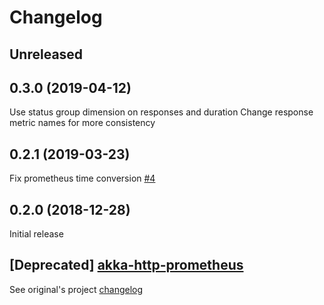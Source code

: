 # Changelog

## Unreleased

## 0.3.0 (2019-04-12)

Use status group dimension on responses and duration
Change response metric names for more consistency

## 0.2.1 (2019-03-23)

Fix prometheus time conversion [#4](https://github.com/RustedBones/akka-http-metrics/issues/4)

## 0.2.0 (2018-12-28)

Initial release

## [Deprecated] [akka-http-prometheus](https://github.com/RustedBones/akka-http-prometheus)

See original's project [changelog](https://github.com/RustedBones/akka-http-prometheus/blob/master/CHANGELOG.md)
